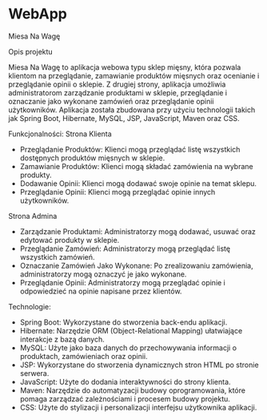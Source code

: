 # WebApp

Miesa Na Wagę 

Opis projektu

Miesa Na Wagę to aplikacja webowa typu sklep mięsny, która pozwala klientom na przeglądanie, zamawianie produktów mięsnych oraz ocenianie i przeglądanie opinii o sklepie. Z drugiej strony, aplikacja umożliwia administratorom zarządzanie produktami w sklepie, przeglądanie i oznaczanie jako wykonane zamówień oraz przeglądanie opinii użytkowników. Aplikacja została zbudowana przy użyciu technologii takich jak Spring Boot, Hibernate, MySQL, JSP, JavaScript, Maven oraz CSS.

Funkcjonalności: 
Strona Klienta

 - Przeglądanie Produktów: Klienci mogą przeglądać listę wszystkich dostępnych produktów mięsnych w sklepie.
 - Zamawianie Produktów: Klienci mogą składać zamówienia na wybrane produkty.
 - Dodawanie Opinii: Klienci mogą dodawać swoje opinie na temat sklepu.
 - Przeglądanie Opinii: Klienci mogą przeglądać opinie innych użytkowników.
   
Strona Admina

 - Zarządzanie Produktami: Administratorzy mogą dodawać, usuwać oraz edytować produkty w sklepie.
 - Przeglądanie Zamówień: Administratorzy mogą przeglądać listę wszystkich zamówień.
 - Oznaczanie Zamówień Jako Wykonane: Po zrealizowaniu zamówienia, administratorzy mogą oznaczyć je jako wykonane.
 - Przeglądanie Opinii: Administratorzy mogą przeglądać opinie i odpowiedzieć na opinie napisane przez klientów.
   
Technologie:

 - Spring Boot: Wykorzystane do stworzenia back-endu aplikacji.
 - Hibernate: Narzędzie ORM (Object-Relational Mapping) ułatwiające interakcje z bazą danych.
 - MySQL: Użyte jako baza danych do przechowywania informacji o produktach, zamówieniach oraz opinii.
 - JSP: Wykorzystane do stworzenia dynamicznych stron HTML po stronie serwera.
 - JavaScript: Użyte do dodania interaktywności do strony klienta.
 - Maven: Narzędzie do automatyzacji budowy oprogramowania, które pomaga zarządzać zależnościami i procesem budowy projektu.
 - CSS: Użyte do stylizacji i personalizacji interfejsu użytkownika aplikacji.
